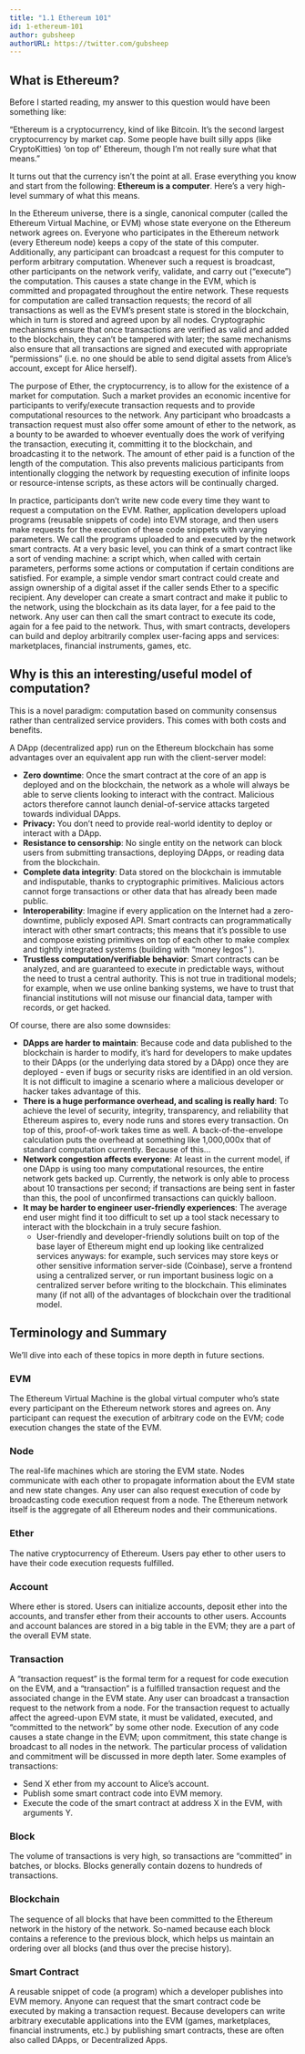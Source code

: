 ```yaml
---
title: "1.1 Ethereum 101"
id: 1-ethereum-101
author: gubsheep
authorURL: https://twitter.com/gubsheep
---
```


## What is Ethereum?

Before I started reading, my answer to this question would have been something like:

“Ethereum is a cryptocurrency, kind of like Bitcoin. It’s the second largest cryptocurrency by market cap. Some people have built silly apps (like CryptoKitties) ‘on top of’ Ethereum, though I’m not really sure what that means.”

It turns out that the currency isn’t the point at all. Erase everything you know and start from the following: **Ethereum is a computer**. Here’s a very high-level summary of what this means.

In the Ethereum universe, there is a single, canonical computer (called the Ethereum Virtual Machine, or EVM) whose state everyone on the Ethereum network agrees on. Everyone who participates in the Ethereum network (every Ethereum node) keeps a copy of the state of this computer. Additionally, any participant can broadcast a request for this computer to perform arbitrary computation. Whenever such a request is broadcast, other participants on the network verify, validate, and carry out (“execute”) the computation. This causes a state change in the EVM, which is committed and propagated throughout the entire network. These requests for computation are called transaction requests; the record of all transactions as well as the EVM’s present state is stored in the blockchain, which in turn is stored and agreed upon by all nodes. Cryptographic mechanisms ensure that once transactions are verified as valid and added to the blockchain, they can’t be tampered with later; the same mechanisms also ensure that all transactions are signed and executed with appropriate “permissions” (i.e. no one should be able to send digital assets from Alice’s account, except for Alice herself).

The purpose of Ether, the cryptocurrency, is to allow for the existence of a market for computation. Such a market provides an economic incentive for participants to verify/execute transaction requests and to provide computational resources to the network. Any participant who broadcasts a transaction request must also offer some amount of ether to the network, as a bounty to be awarded to whoever eventually does the work of verifying the transaction, executing it, committing it to the blockchain, and broadcasting it to the network. The amount of ether paid is a function of the length of the computation. This also prevents malicious participants from intentionally clogging the network by requesting execution of infinite loops or resource-intense scripts, as these actors will be continually charged.

In practice, participants don’t write new code every time they want to request a computation on the EVM. Rather, application developers upload programs (reusable snippets of code) into EVM storage, and then users make requests for the execution of these code snippets with varying parameters. We call the programs uploaded to and executed by the network smart contracts. At a very basic level, you can think of a smart contract like a sort of vending machine: a script which, when called with certain parameters, performs some actions or computation if certain conditions are satisfied. For example, a simple vendor smart contract could create and assign ownership of a digital asset if the caller sends Ether to a specific recipient. Any developer can create a smart contract and make it public to the network, using the blockchain as its data layer, for a fee paid to the network. Any user can then call the smart contract to execute its code, again for a fee paid to the network. Thus, with smart contracts, developers can build and deploy arbitrarily complex user-facing apps and services: marketplaces, financial instruments, games, etc.

## Why is this an interesting/useful model of computation?

This is a novel paradigm: computation based on community consensus rather than centralized service providers. This comes with both costs and benefits.

A DApp (decentralized app) run on the Ethereum blockchain has some advantages over an equivalent app run with the client-server model:

- **Zero downtime**: Once the smart contract at the core of an app is deployed and on the blockchain, the network as a whole will always be able to serve clients looking to interact with the contract. Malicious actors therefore cannot launch denial-of-service attacks targeted towards individual DApps.
- **Privacy:** You don’t need to provide real-world identity to deploy or interact with a DApp.
- **Resistance to censorship**: No single entity on the network can block users from submitting transactions, deploying DApps, or reading data from the blockchain.
- **Complete data integrity**: Data stored on the blockchain is immutable and indisputable, thanks to cryptographic primitives. Malicious actors cannot forge transactions or other data that has already been made public.
- **Interoperability**: Imagine if every application on the Internet had a zero-downtime, publicly exposed API. Smart contracts can programmatically interact with other smart contracts; this means that it’s possible to use and compose existing primitives on top of each other to make complex and tightly integrated systems (building with “money legos” ).
- **Trustless computation/verifiable behavior**: Smart contracts can be analyzed, and are guaranteed to execute in predictable ways, without the need to trust a central authority. This is not true in traditional models; for example, when we use online banking systems, we have to trust that financial institutions will not misuse our financial data, tamper with records, or get hacked.

Of course, there are also some downsides:

- **DApps are harder to maintain**: Because code and data published to the blockchain is harder to modify, it’s hard for developers to make updates to their DApps (or the underlying data stored by a DApp) once they are deployed - even if bugs or security risks are identified in an old version. It is not difficult to imagine a scenario where a malicious developer or hacker takes advantage of this.
- **There is a huge performance overhead, and scaling is really hard**: To achieve the level of security, integrity, transparency, and reliability that Ethereum aspires to, every node runs and stores every transaction. On top of this, proof-of-work takes time as well. A back-of-the-envelope calculation puts the overhead at something like 1,000,000x that of standard computation currently. Because of this…
- **Network congestion affects everyone**: At least in the current model, if one DApp is using too many computational resources, the entire network gets backed up. Currently, the network is only able to process about 10 transactions per second; if transactions are being sent in faster than this, the pool of unconfirmed transactions can quickly balloon.
- **It may be harder to engineer user-friendly experiences**: The average end user might find it too difficult to set up a tool stack necessary to interact with the blockchain in a truly secure fashion.
  - User-friendly and developer-friendly solutions built on top of the base layer of Ethereum might end up looking like centralized services anyways: for example, such services may store keys or other sensitive information server-side (Coinbase), serve a frontend using a centralized server, or run important business logic on a centralized server before writing to the blockchain. This eliminates many (if not all) of the advantages of blockchain over the traditional model.

## Terminology and Summary

We’ll dive into each of these topics in more depth in future sections.

### EVM

The Ethereum Virtual Machine is the global virtual computer who’s state every participant on the Ethereum network stores and agrees on. Any participant can request the execution of arbitrary code on the EVM; code execution changes the state of the EVM.

### Node

The real-life machines which are storing the EVM state. Nodes communicate with each other to propagate information about the EVM state and new state changes. Any user can also request execution of code by broadcasting code execution request from a node. The Ethereum network itself is the aggregate of all Ethereum nodes and their communications.

### Ether

The native cryptocurrency of Ethereum. Users pay ether to other users to have their code execution requests fulfilled.

### Account

Where ether is stored. Users can initialize accounts, deposit ether into the accounts, and transfer ether from their accounts to other users. Accounts and account balances are stored in a big table in the EVM; they are a part of the overall EVM state.

### Transaction

A “transaction request” is the formal term for a request for code execution on the EVM, and a “transaction” is a fulfilled transaction request and the associated change in the EVM state. Any user can broadcast a transaction request to the network from a node. For the transaction request to actually affect the agreed-upon EVM state, it must be validated, executed, and “committed to the network” by some other node. Execution of any code causes a state change in the EVM; upon commitment, this state change is broadcast to all nodes in the network. The particular process of validation and commitment will be discussed in more depth later. Some examples of transactions:

- Send X ether from my account to Alice’s account.
- Publish some smart contract code into EVM memory.
- Execute the code of the smart contract at address X in the EVM, with arguments Y.

### Block

The volume of transactions is very high, so transactions are “committed” in batches, or blocks. Blocks generally contain dozens to hundreds of transactions.

### Blockchain

The sequence of all blocks that have been committed to the Ethereum network in the history of the network. So-named because each block contains a reference to the previous block, which helps us maintain an ordering over all blocks (and thus over the precise history).

### Smart Contract

A reusable snippet of code (a program) which a developer publishes into EVM memory. Anyone can request that the smart contract code be executed by making a transaction request. Because developers can write arbitrary executable applications into the EVM (games, marketplaces, financial instruments, etc.) by publishing smart contracts, these are often also called DApps, or Decentralized Apps.
